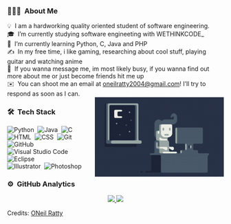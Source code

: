 
<!-- ## 👋 &nbsp;Hey there! I'm O'Neil -->
<h3 id="-about-me">👨🏻‍💻 &nbsp;About Me</h3>
<p>💡 &nbsp;I am a hardworking quality oriented student of software engineering.<br>
🎓 &nbsp;I’m currently studying software engineeting with WETHINKCODE_<br>
🌱 &nbsp;I’m currently learning Python, C, Java and PHP<br>
✍️ &nbsp;In my free time, i like gaming, researching about cool stuff, playing guitar and watching anime<br>
💬 &nbsp;If you wanna message me, im most likely busy, if you wanna find out more about me or just become friends hit me up<br>
✉️ &nbsp;You can shoot me an email at <a href="mailto:oneilratty2004@gmail.com">oneilratty2004@gmail.com</a>! I’ll try to respond as soon as I can.<br>
<img alt="Night Coding" src="https://raw.githubusercontent.com/AVS1508/AVS1508/master/assets/Night-Coding.gif" align="right">
<h3 id="-tech-stack">🛠 &nbsp;Tech Stack</h3>
<p><img src="https://img.shields.io/badge/-Python-05122A?style=flat&amp;logo=python" alt="Python">&nbsp;
<img src="https://img.shields.io/badge/-Java-05122A?style=flat&amp;logo=Java&amp;logoColor=FFA518" alt="Java">&nbsp;
<img src="https://img.shields.io/badge/-C-05122A?style=flat&amp;logo=C&amp;logoColor=A8B9CC" alt="C">&nbsp;
<img src="https://img.shields.io/badge/-HTML-05122A?style=flat&amp;logo=HTML5" alt="HTML">&nbsp;
<img src="https://img.shields.io/badge/-CSS-05122A?style=flat&amp;logo=CSS3&amp;logoColor=1572B6" alt="CSS">&nbsp;
<img src="https://img.shields.io/badge/-Git-05122A?style=flat&amp;logo=git" alt="Git">&nbsp;
<img src="https://img.shields.io/badge/-GitHub-05122A?style=flat&amp;logo=github" alt="GitHub">&nbsp;
<img src="https://img.shields.io/badge/-Visual%20Studio%20Code-05122A?style=flat&amp;logo=visual-studio-code&amp;logoColor=007ACC" alt="Visual Studio Code">&nbsp;
<img src="https://img.shields.io/badge/-Eclipse-05122A?style=flat&amp;logo=eclipse-ide&amp;logoColor=2C2255" alt="Eclipse"><br>
<img src="https://img.shields.io/badge/-Illustrator-05122A?style=flat&amp;logo=adobe-illustrator" alt="Illustrator">&nbsp;
<img src="https://img.shields.io/badge/-Photoshop-05122A?style=flat&amp;logo=adobe-photoshop" alt="Photoshop">&nbsp;
<h3 id="️-github-analytics">⚙️ &nbsp;GitHub Analytics</h3>
<p align="center">
<a href="https://github.com/ONeil-Ratty">
  <img height="180em" src="https://github-readme-stats-eight-theta.vercel.app/api?username=ONeil-Ratty&amp;show_icons=true&amp;theme=algolia&amp;include_all_commits=true&amp;count_private=true">
  <img height="180em" src="https://github-readme-stats-eight-theta.vercel.app/api/top-langs/?username=ONeil-Ratty&amp;layout=compact&amp;langs_count=8&amp;theme=algolia">
</a>
</p>

<p>Credits: <a href="https://github.com/ONeil-Ratty">ONeil Ratty</a></p>

